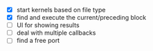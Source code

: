 - [x] start kernels based on file type
- [x] find and execute the current/preceding block
- [ ] UI for showing results
- [ ] deal with multiple callbacks
- [ ] find a free port
